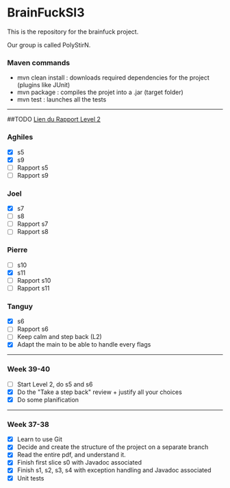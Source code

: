# BrainFuckSI3

This is the repository for the brainfuck project.

Our group is called PolyStirN.

### Maven commands

- mvn clean install : downloads required dependencies for the project (plugins like JUnit) 
- mvn package : compiles the projet into a .jar (target folder)
- mvn test : launches all the tests

---

##TODO
[Lien du Rapport Level 2](https://docs.google.com/document/d/1PzqbZesflG3ossOJt7w1S7Z1KMKGO60itktAWukM744/edit?usp=sharing)

### Aghiles

- [x] s5
- [x] s9
- [ ] Rapport s5
- [ ] Rapport s9

### Joel

- [x] s7
- [ ] s8
- [ ] Rapport s7
- [ ] Rapport s8

### Pierre

- [ ] s10
- [x] s11
- [ ] Rapport s10
- [ ] Rapport s11

### Tanguy

- [x] s6
- [ ] Rapport s6
- [ ] Keep calm and step back (L2)
- [x] Adapt the main to be able to handle every flags
---

### Week 39-40

- [ ] Start Level 2, do s5 and s6
- [x] Do the "Take a step back" review + justify all your choices
- [x] Do some planification
---

### Week 37-38

- [x] Learn to use Git
- [x] Decide and create the structure of the project on a separate branch
- [x] Read the entire pdf, and understand it.
- [x] Finish first slice s0 with Javadoc associated
- [x] Finish s1, s2, s3, s4 with exception handling and Javadoc associated
- [x] Unit tests
